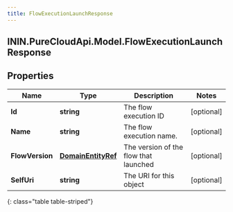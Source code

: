 ```yaml
---
title: FlowExecutionLaunchResponse
---
```

## ININ.PureCloudApi.Model.FlowExecutionLaunchResponse

## Properties

|Name | Type | Description | Notes|
|------------ | ------------- | ------------- | -------------|
| **Id** | **string** | The flow execution ID | [optional] |
| **Name** | **string** | The flow execution name. | [optional] |
| **FlowVersion** | [**DomainEntityRef**](DomainEntityRef.html) | The version of the flow that launched | [optional] |
| **SelfUri** | **string** | The URI for this object | [optional] |
{: class="table table-striped"}


